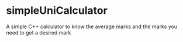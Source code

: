 # simpleUniCalculator
A simple C++ calculator to know the average marks and the marks you need to get a desired mark
